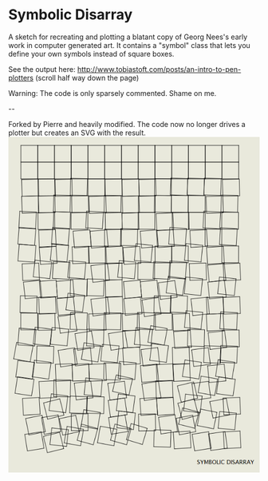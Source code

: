 # Symbolic Disarray
A sketch for recreating and plotting a blatant copy of Georg Nees's early work in computer generated art. It contains a "symbol" class that lets you define your own symbols instead of square boxes.

See the output here: 
http://www.tobiastoft.com/posts/an-intro-to-pen-plotters 
(scroll half way down the page)

Warning: The code is only sparsely commented. Shame on me.

--

Forked by Pierre and heavily modified. The code now no longer drives a plotter but creates an SVG with the result.
![Screenshot](https://raw.githubusercontent.com/PiAir/SymbolicDisarray/master/symbolic01.png)
